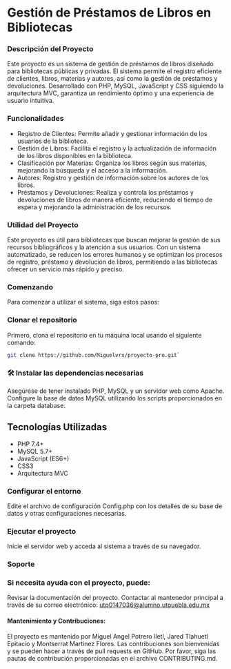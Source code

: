 # Gestión de Préstamos de Libros en Bibliotecas

### Descripción del Proyecto

Este proyecto es un sistema de gestión de préstamos de libros diseñado para bibliotecas públicas y privadas. El sistema permite el registro eficiente de clientes, libros, materias y autores, así como la gestión de préstamos y devoluciones. Desarrollado con PHP, MySQL, JavaScript y CSS siguiendo la arquitectura MVC, garantiza un rendimiento óptimo y una experiencia de usuario intuitiva.

### Funcionalidades

- Registro de Clientes: Permite añadir y gestionar información de los usuarios de la biblioteca.
- Gestión de Libros: Facilita el registro y la actualización de información de los libros disponibles en la biblioteca.
- Clasificación por Materias: Organiza los libros según sus materias, mejorando la búsqueda y el acceso a la información.
- Autores: Registro y gestión de información sobre los autores de los libros.
- Préstamos y Devoluciones: Realiza y controla los préstamos y devoluciones de libros de manera eficiente, reduciendo el tiempo de espera y mejorando la administración de los recursos.

### Utilidad del Proyecto

Este proyecto es útil para bibliotecas que buscan mejorar la gestión de sus recursos bibliográficos y la atención a sus usuarios. Con un sistema automatizado, se reducen los errores humanos y se optimizan los procesos de registro, préstamo y devolución de libros, permitiendo a las bibliotecas ofrecer un servicio más rápido y preciso.

### Comenzando
Para comenzar a utilizar el sistema, siga estos pasos:

### Clonar el repositorio
Primero, clona el repositorio en tu máquina local usando el siguiente comando:

```bash
git clone https://github.com/Miguelvrx/proyecto-pro.git`
```

### 🛠 Instalar las dependencias necesarias

Asegúrese de tener instalado PHP, MySQL y un servidor web como Apache.
Configure la base de datos MySQL utilizando los scripts proporcionados en la carpeta database.

## Tecnologías Utilizadas

- PHP 7.4+
- MySQL 5.7+
- JavaScript (ES6+)
- CSS3
- Arquitectura MVC

### Configurar el entorno

Edite el archivo de configuración Config.php con los detalles de su base de datos y otras configuraciones necesarias.

### Ejecutar el proyecto 

Inicie el servidor web y acceda al sistema a través de su navegador.

### Soporte

### Si necesita ayuda con el proyecto, puede:

Revisar la documentación del proyecto.
Contactar al mantenedor principal a través de su correo electrónico: utp0147036@alumno.utpuebla.edu.mx

#### Mantenimiento y Contribuciones:

El proyecto es mantenido por Miguel Angel Potrero Iletl, Jared Tlahuetl Epitacio y Montserrat Martìnez Flores. Las contribuciones son bienvenidas y se pueden hacer a través de pull requests en GitHub. Por favor, siga las pautas de contribución proporcionadas en el archivo CONTRIBUTING.md.
